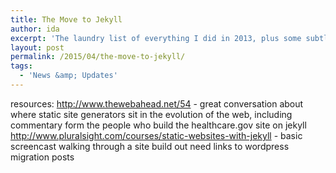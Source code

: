 ```yaml
---
title: The Move to Jekyll
author: ida
excerpt: 'The laundry list of everything I did in 2013, plus some subtle observations about how I work and all the small things I was grateful for. '
layout: post
permalink: /2015/04/the-move-to-jekyll/
tags:
  - 'News &amp; Updates'
---
```



resources:
http://www.thewebahead.net/54 - great conversation about where static site generators sit in the evolution of the web, including commentary form the people who build the healthcare.gov site on jekyll
http://www.pluralsight.com/courses/static-websites-with-jekyll - basic screencast walking through a site build out
need links to wordpress migration posts